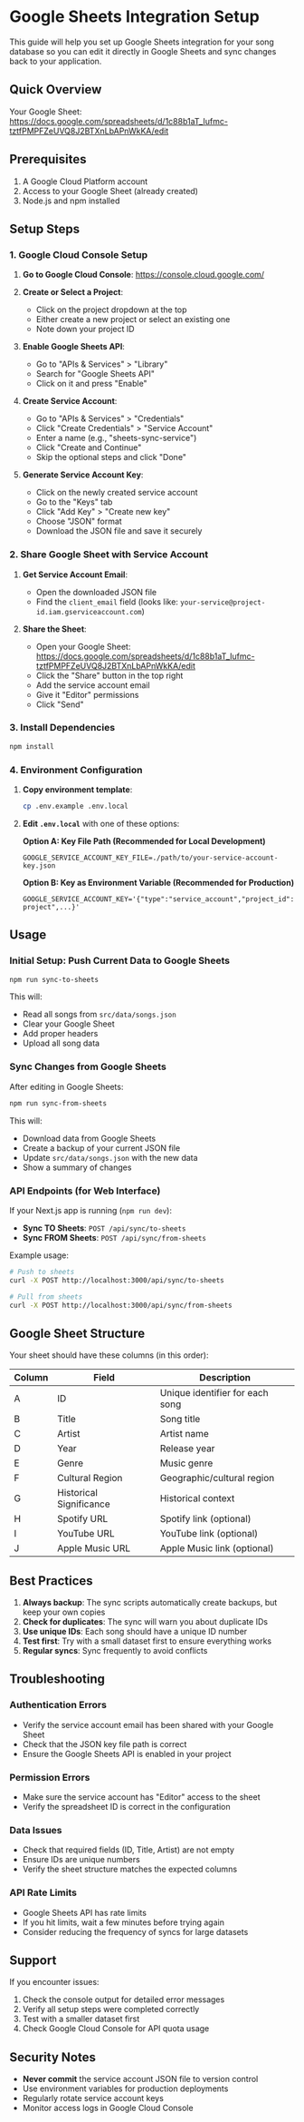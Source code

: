 # Google Sheets Integration Setup

This guide will help you set up Google Sheets integration for your song database so you can edit it directly in Google Sheets and sync changes back to your application.

## Quick Overview

Your Google Sheet: https://docs.google.com/spreadsheets/d/1c88b1aT_Iufmc-tztfPMPFZeUVQ8J2BTXnLbAPnWkKA/edit

## Prerequisites

1. A Google Cloud Platform account
2. Access to your Google Sheet (already created)
3. Node.js and npm installed

## Setup Steps

### 1. Google Cloud Console Setup

1. **Go to Google Cloud Console**: https://console.cloud.google.com/
2. **Create or Select a Project**:
   - Click on the project dropdown at the top
   - Either create a new project or select an existing one
   - Note down your project ID

3. **Enable Google Sheets API**:
   - Go to "APIs & Services" > "Library"
   - Search for "Google Sheets API"
   - Click on it and press "Enable"

4. **Create Service Account**:
   - Go to "APIs & Services" > "Credentials"
   - Click "Create Credentials" > "Service Account"
   - Enter a name (e.g., "sheets-sync-service")
   - Click "Create and Continue"
   - Skip the optional steps and click "Done"

5. **Generate Service Account Key**:
   - Click on the newly created service account
   - Go to the "Keys" tab
   - Click "Add Key" > "Create new key"
   - Choose "JSON" format
   - Download the JSON file and save it securely

### 2. Share Google Sheet with Service Account

1. **Get Service Account Email**:
   - Open the downloaded JSON file
   - Find the `client_email` field (looks like: `your-service@project-id.iam.gserviceaccount.com`)

2. **Share the Sheet**:
   - Open your Google Sheet: https://docs.google.com/spreadsheets/d/1c88b1aT_Iufmc-tztfPMPFZeUVQ8J2BTXnLbAPnWkKA/edit
   - Click the "Share" button in the top right
   - Add the service account email
   - Give it "Editor" permissions
   - Click "Send"

### 3. Install Dependencies

```bash
npm install
```

### 4. Environment Configuration

1. **Copy environment template**:
   ```bash
   cp .env.example .env.local
   ```

2. **Edit `.env.local`** with one of these options:

   **Option A: Key File Path (Recommended for Local Development)**
   ```env
   GOOGLE_SERVICE_ACCOUNT_KEY_FILE=./path/to/your-service-account-key.json
   ```

   **Option B: Key as Environment Variable (Recommended for Production)**
   ```env
   GOOGLE_SERVICE_ACCOUNT_KEY='{"type":"service_account","project_id":"your-project",...}'
   ```

## Usage

### Initial Setup: Push Current Data to Google Sheets

```bash
npm run sync-to-sheets
```

This will:
- Read all songs from `src/data/songs.json`
- Clear your Google Sheet
- Add proper headers
- Upload all song data

### Sync Changes from Google Sheets

After editing in Google Sheets:

```bash
npm run sync-from-sheets
```

This will:
- Download data from Google Sheets
- Create a backup of your current JSON file
- Update `src/data/songs.json` with the new data
- Show a summary of changes

### API Endpoints (for Web Interface)

If your Next.js app is running (`npm run dev`):

- **Sync TO Sheets**: `POST /api/sync/to-sheets`
- **Sync FROM Sheets**: `POST /api/sync/from-sheets`

Example usage:
```bash
# Push to sheets
curl -X POST http://localhost:3000/api/sync/to-sheets

# Pull from sheets
curl -X POST http://localhost:3000/api/sync/from-sheets
```

## Google Sheet Structure

Your sheet should have these columns (in this order):

| Column | Field | Description |
|--------|-------|-------------|
| A | ID | Unique identifier for each song |
| B | Title | Song title |
| C | Artist | Artist name |
| D | Year | Release year |
| E | Genre | Music genre |
| F | Cultural Region | Geographic/cultural region |
| G | Historical Significance | Historical context |
| H | Spotify URL | Spotify link (optional) |
| I | YouTube URL | YouTube link (optional) |
| J | Apple Music URL | Apple Music link (optional) |

## Best Practices

1. **Always backup**: The sync scripts automatically create backups, but keep your own copies
2. **Check for duplicates**: The sync will warn you about duplicate IDs
3. **Use unique IDs**: Each song should have a unique ID number
4. **Test first**: Try with a small dataset first to ensure everything works
5. **Regular syncs**: Sync frequently to avoid conflicts

## Troubleshooting

### Authentication Errors
- Verify the service account email has been shared with your Google Sheet
- Check that the JSON key file path is correct
- Ensure the Google Sheets API is enabled in your project

### Permission Errors
- Make sure the service account has "Editor" access to the sheet
- Verify the spreadsheet ID is correct in the configuration

### Data Issues
- Check that required fields (ID, Title, Artist) are not empty
- Ensure IDs are unique numbers
- Verify the sheet structure matches the expected columns

### API Rate Limits
- Google Sheets API has rate limits
- If you hit limits, wait a few minutes before trying again
- Consider reducing the frequency of syncs for large datasets

## Support

If you encounter issues:

1. Check the console output for detailed error messages
2. Verify all setup steps were completed correctly
3. Test with a smaller dataset first
4. Check Google Cloud Console for API quota usage

## Security Notes

- **Never commit** the service account JSON file to version control
- Use environment variables for production deployments
- Regularly rotate service account keys
- Monitor access logs in Google Cloud Console